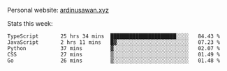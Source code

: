 Personal website: [ardinusawan.xyz](https://ardinusawan.xyz)

Stats this week:
<!--START_SECTION:waka-->

```text
TypeScript       25 hrs 34 mins  █████████████████████░░░░   84.43 %
JavaScript       2 hrs 11 mins   █▓░░░░░░░░░░░░░░░░░░░░░░░   07.23 %
Python           37 mins         ▓░░░░░░░░░░░░░░░░░░░░░░░░   02.07 %
CSS              27 mins         ▒░░░░░░░░░░░░░░░░░░░░░░░░   01.49 %
Go               26 mins         ▒░░░░░░░░░░░░░░░░░░░░░░░░   01.48 %
```

<!--END_SECTION:waka-->
